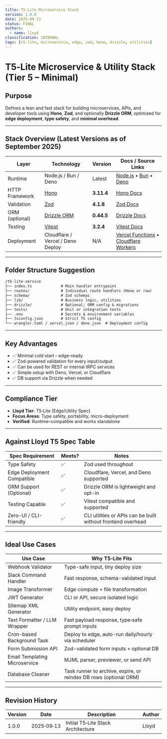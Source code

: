 ```yaml
---
title: T5‑Lite Microservice Stack
version: 1.0.0
date: 2025‑09‑13
status: FINAL
authors:
  - name: lloyd
classification: INTERNAL
tags: [t5-lite, microservice, edge, zod, hono, drizzle, utilities]
---
```


# T5‑Lite Microservice & Utility Stack (Tier 5 – Minimal)

## Purpose

Defines a lean and fast stack for building microservices, APIs, and developer tools using **Hono**, **Zod**, and optionally **Drizzle ORM**, optimized for **edge deployment**, **type safety**, and **minimal overhead**.

---

## Stack Overview (Latest Versions as of September 2025)

| Layer          | Technology                               | Version    | Docs / Source Links                                                                                                     |
| -------------- | ---------------------------------------- | ---------- | ----------------------------------------------------------------------------------------------------------------------- |
| Runtime        | Node.js / Bun / Deno                     | Latest     | [Node.js](https://nodejs.org) • [Bun](https://bun.sh) • [Deno](https://deno.com)                                        |
| HTTP Framework | [Hono](https://hono.dev/)                | **3.11.4** | [Hono Docs](https://hono.dev/)                                                                                          |
| Validation     | [Zod](https://zod.dev/)                  | **4.1.8**  | [Zod Docs](https://zod.dev/)                                                                                            |
| ORM (optional) | [Drizzle ORM](https://orm.drizzle.team/) | **0.44.5** | [Drizzle Docs](https://orm.drizzle.team/docs/overview)                                                                  |
| Testing        | [Vitest](https://vitest.dev/)            | **3.2.4**  | [Vitest Docs](https://vitest.dev/guide/)                                                                                |
| Deployment     | Cloudflare / Vercel / Deno Deploy        | N/A        | [Vercel Functions](https://vercel.com/docs/functions) • [Cloudflare Workers](https://developers.cloudflare.com/workers) |

---

## Folder Structure Suggestion

```txt
/t5-lite-service
├── index.ts             # Main handler entrypoint
├── routes/              # Individual route handlers (Hono or raw)
├── schema/              # Zod schemas
├── lib/                 # Business logic, utilities
├── drizzle/             # Optional: ORM config & migrations
├── tests/               # Unit or integration tests
├── .env                 # Secrets & environment variables
├── tsconfig.json        # Strict TS config
└── wrangler.toml / vercel.json / deno.json  # Deployment config
```

---

## Key Advantages

- ✅ Minimal cold start – edge-ready
- ✅ Zod-powered validation for every input/output
- ✅ Can be used for REST or internal tRPC services
- ✅ Simple setup with Deno, Vercel, or Cloudflare
- ✅ DB support via Drizzle when needed

---

## Compliance Tier

- **Lloyd Tier**: T5‑Lite (Edge/Utility Spec)
- **Focus Areas**: Type safety, portability, micro-deployment
- **Verified**: Runtime-compatible and works standalone

---

## Against Lloyd T5 Spec Table

| Spec Requirement           | Meets? | Notes                                                        |
| -------------------------- | ------ | ------------------------------------------------------------ |
| Type Safety                | ✅     | Zod used throughout                                          |
| Edge Deployment Compatible | ✅     | Cloudflare, Vercel, and Deno supported                       |
| ORM Support (Optional)     | ✅     | Drizzle ORM is lightweight and opt-in                        |
| Testing Capable            | ✅     | Vitest compatible and supported                              |
| Zero-UI / CLI-friendly     | ✅     | CLI utilities or APIs can be built without frontend overhead |

---

## Ideal Use Cases

| Use Case                      | Why T5‑Lite Fits                                                  |
| ----------------------------- | ----------------------------------------------------------------- |
| Webhook Validator             | Type-safe input, tiny deploy size                                 |
| Slack Command Handler         | Fast response, schema-validated input                             |
| Image Transformer             | Edge compute + file transformation                                |
| JWT Generator                 | CLI or API, secure isolated logic                                 |
| Sitemap XML Generator         | Utility endpoint, easy deploy                                     |
| Text Formatter / LLM Wrapper  | Fast payload response, type‑safe prompt inputs                    |
| Cron-based Background Task    | Deploy to edge, auto-run daily/hourly via scheduler               |
| Form Submission API           | Zod-validated form inputs + optional DB                           |
| Email Templating Microservice | MJML parser, previewer, or send API                               |
| Database Cleaner              | Task runner to archive, expire, or reindex DB rows (optional ORM) |

---

## Revision History

| Version | Date       | Description                        | Author |
| ------- | ---------- | ---------------------------------- | ------ |
| 1.0.0   | 2025‑09‑13 | Initial T5‑Lite Stack Architecture | Lloyd  |
